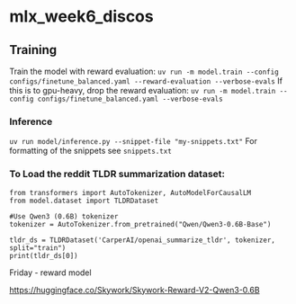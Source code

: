 # mlx_week6_discos

## Training
Train the model with reward evaluation:
`uv run -m model.train --config configs/finetune_balanced.yaml --reward-evaluation --verbose-evals`
If this is to gpu-heavy, drop the reward evaluation:
`uv run -m model.train --config configs/finetune_balanced.yaml --verbose-evals`

### Inference
`uv run model/inference.py --snippet-file "my-snippets.txt"` 
For formatting of the snippets see `snippets.txt`

### To Load the reddit TLDR summarization dataset:
```
from transformers import AutoTokenizer, AutoModelForCausalLM
from model.dataset import TLDRDataset

#Use Qwen3 (0.6B) tokenizer
tokenizer = AutoTokenizer.from_pretrained("Qwen/Qwen3-0.6B-Base")

tldr_ds = TLDRDataset('CarperAI/openai_summarize_tldr', tokenizer, split="train")
print(tldr_ds[0]) 
```

Friday - reward model 

https://huggingface.co/Skywork/Skywork-Reward-V2-Qwen3-0.6B

